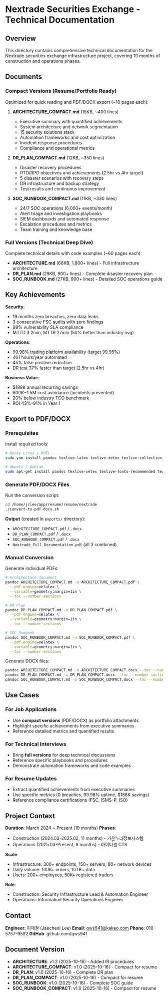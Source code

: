 # Nextrade Securities Exchange - Technical Documentation

## Overview

This directory contains comprehensive technical documentation for the Nextrade securities exchange infrastructure project, covering 19 months of construction and operations phases.

## Documents

### Compact Versions (Resume/Portfolio Ready)

Optimized for quick reading and PDF/DOCX export (~10 pages each):

1. **ARCHITECTURE_COMPACT.md** (15KB, ~400 lines)
   - Executive summary with quantified achievements
   - System architecture and network segmentation
   - 15 security solutions stack
   - Automation frameworks and cost optimization
   - Incident response procedures
   - Compliance and operational metrics

2. **DR_PLAN_COMPACT.md** (12KB, ~350 lines)
   - Disaster recovery procedures
   - RTO/RPO objectives and achievements (2.5hr vs 4hr target)
   - 5 disaster scenarios with recovery steps
   - DR infrastructure and backup strategy
   - Test results and continuous improvement

3. **SOC_RUNBOOK_COMPACT.md** (11KB, ~330 lines)
   - 24/7 SOC operations (6,000+ events/month)
   - Alert triage and investigation playbooks
   - SIEM dashboards and automated response
   - Escalation procedures and metrics
   - Team training and knowledge base

### Full Versions (Technical Deep Dive)

Complete technical details with code examples (~60 pages each):

- **ARCHITECTURE.md** (66KB, 1,800+ lines) - Full infrastructure architecture
- **DR_PLAN.md** (29KB, 900+ lines) - Complete disaster recovery plan
- **SOC_RUNBOOK.md** (27KB, 900+ lines) - Detailed SOC operations guide

## Key Achievements

**Security**:
- 19 months zero breaches, zero data leaks
- 3 consecutive FSC audits with zero findings
- 98% vulnerability SLA compliance
- MTTD 3.2min, MTTR 27min (50% better than industry avg)

**Operations**:
- 99.98% trading platform availability (target 99.95%)
- 461 hours/year automated
- 45% false positive reduction
- DR test 37% faster than target (2.5hr vs 4hr)

**Business Value**:
- $188K annual recurring savings
- $600K-$1.5M cost avoidance (incidents prevented)
- 20% below industry TCO benchmark
- ROI 43%-91% in Year 1

## Export to PDF/DOCX

### Prerequisites

Install required tools:

```bash
# Rocky Linux / RHEL
sudo yum install pandoc texlive-latex texlive-xetex texlive-collection-fontsrecommended

# Ubuntu / Debian
sudo apt-get install pandoc texlive-xetex texlive-fonts-recommended texlive-latex-recommended
```

### Generate PDF/DOCX Files

Run the conversion script:

```bash
cd /home/jclee/app/resume/resume/nextrade
./convert-to-pdf-docx.sh
```

**Output** (created in `exports/` directory):
- `ARCHITECTURE_COMPACT.pdf` / `.docx`
- `DR_PLAN_COMPACT.pdf` / `.docx`
- `SOC_RUNBOOK_COMPACT.pdf` / `.docx`
- `Nextrade_Full_Documentation.pdf` (all 3 combined)

### Manual Conversion

Generate individual PDFs:

```bash
# Architecture document
pandoc ARCHITECTURE_COMPACT.md -o ARCHITECTURE_COMPACT.pdf \
  --pdf-engine=xelatex \
  --variable=geometry:margin=1in \
  --toc --number-sections

# DR Plan
pandoc DR_PLAN_COMPACT.md -o DR_PLAN_COMPACT.pdf \
  --pdf-engine=xelatex \
  --variable=geometry:margin=1in \
  --toc --number-sections

# SOC Runbook
pandoc SOC_RUNBOOK_COMPACT.md -o SOC_RUNBOOK_COMPACT.pdf \
  --pdf-engine=xelatex \
  --variable=geometry:margin=1in \
  --toc --number-sections
```

Generate DOCX files:

```bash
pandoc ARCHITECTURE_COMPACT.md -o ARCHITECTURE_COMPACT.docx --toc --number-sections
pandoc DR_PLAN_COMPACT.md -o DR_PLAN_COMPACT.docx --toc --number-sections
pandoc SOC_RUNBOOK_COMPACT.md -o SOC_RUNBOOK_COMPACT.docx --toc --number-sections
```

## Use Cases

### For Job Applications
- Use **compact versions** (PDF/DOCX) as portfolio attachments
- Highlight specific achievements from executive summaries
- Reference detailed metrics and quantified results

### For Technical Interviews
- Bring **full versions** for deep technical discussions
- Reference specific playbooks and procedures
- Demonstrate automation frameworks and code examples

### For Resume Updates
- Extract quantified achievements from executive summaries
- Use specific metrics (0 breaches, 99.98% uptime, $188K savings)
- Reference compliance certifications (FSC, ISMS-P, ISO)

## Project Context

**Duration**: March 2024 ~ Present (19 months)
**Phases**:
- Construction (2024.03-2025.02, 11 months) - 가온누리정보시스템
- Operations (2025.03-Present, 8 months) - 아이티센 CTS

**Scale**:
- Infrastructure: 300+ endpoints, 150+ servers, 80+ network devices
- Daily volume: 100K+ orders, 10TB+ data
- Users: 200+ employees, 50K+ registered traders

**Role**:
- Construction: Security Infrastructure Lead & Automation Engineer
- Operations: Information Security Operations Engineer

## Contact

**Engineer**: 이재철 (Jaecheol Lee)
**Email**: qws941@kakao.com
**Phone**: 010-5757-9592
**GitHub**: github.com/qws941

## Document Version

- **ARCHITECTURE**: v1.2 (2025-10-16) - Added IR procedures
- **ARCHITECTURE_COMPACT**: v1.0 (2025-10-16) - Compact for resume
- **DR_PLAN**: v1.0 (2025-10-16) - Complete DR plan
- **DR_PLAN_COMPACT**: v1.0 (2025-10-16) - Compact for resume
- **SOC_RUNBOOK**: v1.0 (2025-10-16) - Complete SOC guide
- **SOC_RUNBOOK_COMPACT**: v1.0 (2025-10-16) - Compact for resume
